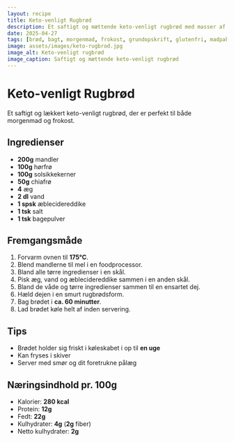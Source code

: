 ```yaml
---
layout: recipe
title: Keto-venligt Rugbrød
description: Et saftigt og mættende keto-venligt rugbrød med masser af kerner og frø.
date: 2025-04-27
tags: [brød, bagt, morgenmad, frokost, grundopskrift, glutenfri, madpakke, fryseegnet, nem, æg, nødder, frø, vegetarisk, dansk, hjemmelavet, mandelmel, fiber, mættende]
image: assets/images/keto-rugbrod.jpg
image_alt: Keto-venligt rugbrød
image_caption: Saftigt og mættende keto-venligt rugbrød
---
```


# Keto-venligt Rugbrød

Et saftigt og lækkert keto-venligt rugbrød, der er perfekt til både morgenmad og frokost.

## Ingredienser

- **200g** mandler
- **100g** hørfrø
- **100g** solsikkekerner
- **50g** chiafrø
- **4** æg
- **2 dl** vand
- **1 spsk** æblecidereddike
- **1 tsk** salt
- **1 tsk** bagepulver

## Fremgangsmåde

1. Forvarm ovnen til **175°C**.
2. Blend mandlerne til mel i en foodprocessor.
3. Bland alle tørre ingredienser i en skål.
4. Pisk æg, vand og æblecidereddike sammen i en anden skål.
5. Bland de våde og tørre ingredienser sammen til en ensartet dej.
6. Hæld dejen i en smurt rugbrødsform.
7. Bag brødet i **ca. 60 minutter**.
8. Lad brødet køle helt af inden servering.

## Tips

- Brødet holder sig friskt i køleskabet i op til **en uge**
- Kan fryses i skiver
- Server med smør og dit foretrukne pålæg

## Næringsindhold pr. 100g

- Kalorier: **280 kcal**
- Protein: **12g**
- Fedt: **22g**
- Kulhydrater: **4g** (**2g** fiber)
- Netto kulhydrater: **2g**
